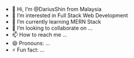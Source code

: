 - 👋 Hi, I’m @DariusShin from Malaysia
- 👀 I’m interested in Full Stack Web Development
- 🌱 I’m currently learning MERN Stack
- 💞️ I’m looking to collaborate on ...
- 📫 How to reach me ...
- 😄 Pronouns: ...
- ⚡ Fun fact: ...

<!---
DariusShin/DariusShin is a ✨ special ✨ repository because its `README.md` (this file) appears on your GitHub profile.
You can click the Preview link to take a look at your changes.
--->
